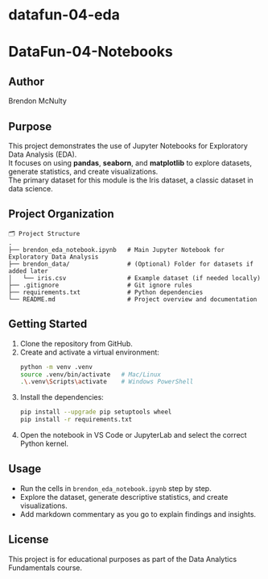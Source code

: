 # datafun-04-eda
# DataFun-04-Notebooks

## Author
Brendon McNulty

## Purpose
This project demonstrates the use of Jupyter Notebooks for Exploratory Data Analysis (EDA).  
It focuses on using **pandas**, **seaborn**, and **matplotlib** to explore datasets, generate statistics, and create visualizations.  
The primary dataset for this module is the Iris dataset, a classic dataset in data science.

## Project Organization

```text
🗂 Project Structure
.
├── brendon_eda_notebook.ipynb   # Main Jupyter Notebook for Exploratory Data Analysis
├── brendon_data/                # (Optional) Folder for datasets if added later
│   └── iris.csv                 # Example dataset (if needed locally)
├── .gitignore                   # Git ignore rules
├── requirements.txt             # Python dependencies
└── README.md                    # Project overview and documentation
```

## Getting Started
1. Clone the repository from GitHub.
2. Create and activate a virtual environment:
   ```bash
   python -m venv .venv
   source .venv/bin/activate   # Mac/Linux
   .\.venv\Scripts\activate    # Windows PowerShell
   ```
3. Install the dependencies:
   ```bash
   pip install --upgrade pip setuptools wheel
   pip install -r requirements.txt
   ```
4. Open the notebook in VS Code or JupyterLab and select the correct Python kernel.

## Usage
- Run the cells in `brendon_eda_notebook.ipynb` step by step.
- Explore the dataset, generate descriptive statistics, and create visualizations.
- Add markdown commentary as you go to explain findings and insights.

## License
This project is for educational purposes as part of the Data Analytics Fundamentals course.
